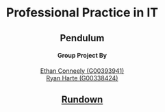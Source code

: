 <h1 align="center">
Professional Practice in IT
</h1>
<h2 align="center">
Pendulum
</h2>
<h4 align="center">
Group Project By
</h4>

<p align="center">
  <a href="https://github.com/IrishBruse">Ethan Conneely (G00393941)</a>  
  <br>
  <a href="https://github.com/The-Mad-Ryanosaurus">Ryan Harte (G00338424)</a>
  <br>
  <h2 align="center"> <a href="./RUNDOWN.md">Rundown</a> <h2/>
</p>

